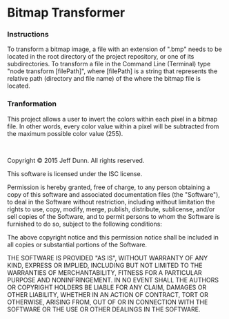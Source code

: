 # Bitmap Transformer


### Instructions

To transform a bitmap image, a file with an extension of ".bmp" needs to be located in the root directory of the project repository, or one of its subdirectories. To transform a file in the Command Line (Terminal) type "node transform [filePath]", where [filePath] is a string that represents the relative path (directory and file name) of the where the bitmap file is located.


### Tranformation

This project allows a user to invert the colors within each pixel in a bitmap file. In other words, every color value within a pixel will be subtracted from the maximum possible color value (255).


&nbsp;
&nbsp;


Copyright &copy; 2015 Jeff Dunn.
All rights reserved.

This software is licensed under the ISC license.

Permission is hereby granted, free of charge, to any person obtaining a copy of this software and associated documentation files (the "Software"), to deal in the Software without restriction, including without limitation the rights to use, copy, modify, merge, publish, distribute, sublicense, and/or sell copies of the Software, and to permit persons to whom the Software is furnished to do so, subject to the following conditions:

The above copyright notice and this permission notice shall be included in all copies or substantial portions of the Software.

THE SOFTWARE IS PROVIDED "AS IS", WITHOUT WARRANTY OF ANY KIND, EXPRESS OR IMPLIED, INCLUDING BUT NOT LIMITED TO THE WARRANTIES OF MERCHANTABILITY, FITNESS FOR A PARTICULAR PURPOSE AND NONINFRINGEMENT. IN NO EVENT SHALL THE AUTHORS OR COPYRIGHT HOLDERS BE LIABLE FOR ANY CLAIM, DAMAGES OR OTHER LIABILITY, WHETHER IN AN ACTION OF CONTRACT, TORT OR OTHERWISE, ARISING FROM, OUT OF OR IN CONNECTION WITH THE SOFTWARE OR THE USE OR OTHER DEALINGS IN THE SOFTWARE.
